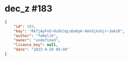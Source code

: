 
# dec_z #183
                
```JSON
{
    "id": 183,
    "key": "RkTjApFvE~0uOhJqLnDoKpK-8mYdjXxGjr~3eAzR",
    "author": "fwRelik",
    "owner": "undefined",
    "lisance_key": null,
    "date": "2023-4-29 09:40"
}
```
    